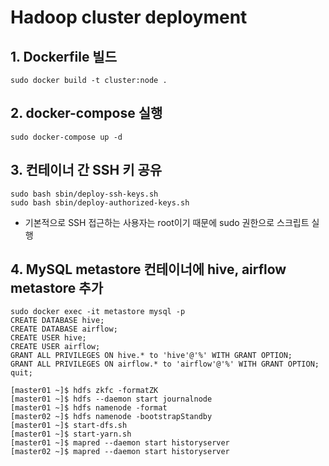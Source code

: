 # Hadoop cluster deployment

## 1. Dockerfile 빌드
```
sudo docker build -t cluster:node .
```

## 2. docker-compose 실행
```
sudo docker-compose up -d
```

## 3. 컨테이너 간 SSH 키 공유
```
sudo bash sbin/deploy-ssh-keys.sh
sudo bash sbin/deploy-authorized-keys.sh
```
* 기본적으로 SSH 접근하는 사용자는 root이기 때문에 sudo 권한으로 스크립트 실행

## 4. MySQL metastore 컨테이너에 hive, airflow metastore 추가
```
sudo docker exec -it metastore mysql -p
CREATE DATABASE hive;
CREATE DATABASE airflow;
CREATE USER hive;
CREATE USER airflow;
GRANT ALL PRIVILEGES ON hive.* to 'hive'@'%' WITH GRANT OPTION;
GRANT ALL PRIVILEGES ON airflow.* to 'airflow'@'%' WITH GRANT OPTION;
quit;
```

```
[master01 ~]$ hdfs zkfc -formatZK
[master01 ~]$ hdfs --daemon start journalnode
[master01 ~]$ hdfs namenode -format
[master02 ~]$ hdfs namenode -bootstrapStandby
[master01 ~]$ start-dfs.sh
[master01 ~]$ start-yarn.sh
[master01 ~]$ mapred --daemon start historyserver
[master02 ~]$ mapred --daemon start historyserver
```